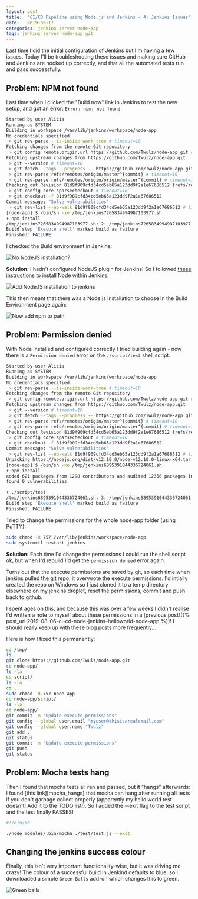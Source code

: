 ```yaml
---
layout: post
title:  "CI/CD Pipeline using Node.js and Jenkins - 4: Jenkins Issues"
date:   2019-09-17
categories: jenkins server node-app
tags: jenkins server node-app git
---
```


Last time I did the initial configuration of Jenkins but I'm having a few issues. Today I'll be troubleshooting these issues and making sure GitHub and Jenkins are hooked up correctly, and that all the automated tests run and pass successfully.

<!--more-->

## Problem: NPM not found

Last time when I clicked the "Build now" link in Jenkins to test the new setup, and got an error: `Error: npm: not found`

```sh
Started by user Alicia
Running as SYSTEM
Building in workspace /var/lib/jenkins/workspace/node-app
No credentials specified
 > git rev-parse --is-inside-work-tree # timeout=10
Fetching changes from the remote Git repository
 > git config remote.origin.url https://github.com/Twulz/node-app.git # timeout=10
Fetching upstream changes from https://github.com/Twulz/node-app.git
 > git --version # timeout=10
 > git fetch --tags --progress -- https://github.com/Twulz/node-app.git +refs/heads/*:refs/remotes/origin/*
 > git rev-parse refs/remotes/origin/master^{commit} # timeout=10
 > git rev-parse refs/remotes/origin/origin/master^{commit} # timeout=10
Checking out Revision 81d9f909cfd34cd5eb65a123dd9f2a1e67686512 (refs/remotes/origin/master)
 > git config core.sparsecheckout # timeout=10
 > git checkout -f 81d9f909cfd34cd5eb65a123dd9f2a1e67686512
Commit message: "Solve vulnerabilities"
 > git rev-list --no-walk 81d9f909cfd34cd5eb65a123dd9f2a1e67686512 # timeout=10
[node-app] $ /bin/sh -xe /tmp/jenkins7265834994987103977.sh
+ npm install
/tmp/jenkins7265834994987103977.sh: 2: /tmp/jenkins7265834994987103977.sh: npm: not found
Build step 'Execute shell' marked build as failure
Finished: FAILURE
```

I checked the Build environment in Jenkins:

![No NodeJS installation?](/images/server/03_add_npm_to_path.JPG)

**Solution:** I hadn't configured NodeJS plugin for Jenkins!
So I followed [these instructions][install-node] to install Node within Jenkins.


![Add NodeJS installation to jenkins](/images/server/04_add_NodeJS_installer.JPG)

This then meant that there was a Node.js installation to choose in the Build Environment page again:

![Now add npm to path](/images/server/05_add_npm_to_path.JPG)

## Problem: Permission denied

With Node installed and configured correctly I tried building again - now there is a `Permission denied` error on the `./script/test` shell script.

```sh
Started by user Alicia
Running as SYSTEM
Building in workspace /var/lib/jenkins/workspace/node-app
No credentials specified
 > git rev-parse --is-inside-work-tree # timeout=10
Fetching changes from the remote Git repository
 > git config remote.origin.url https://github.com/Twulz/node-app.git # timeout=10
Fetching upstream changes from https://github.com/Twulz/node-app.git
 > git --version # timeout=10
 > git fetch --tags --progress -- https://github.com/Twulz/node-app.git +refs/heads/*:refs/remotes/origin/*
 > git rev-parse refs/remotes/origin/master^{commit} # timeout=10
 > git rev-parse refs/remotes/origin/origin/master^{commit} # timeout=10
Checking out Revision 81d9f909cfd34cd5eb65a123dd9f2a1e67686512 (refs/remotes/origin/master)
 > git config core.sparsecheckout # timeout=10
 > git checkout -f 81d9f909cfd34cd5eb65a123dd9f2a1e67686512
Commit message: "Solve vulnerabilities"
 > git rev-list --no-walk 81d9f909cfd34cd5eb65a123dd9f2a1e67686512 # timeout=10
Unpacking https://nodejs.org/dist/v12.10.0/node-v12.10.0-linux-x64.tar.gz to /var/lib/jenkins/tools/jenkins.plugins.nodejs.tools.NodeJSInstallation/NodeJS on Jenkins
[node-app] $ /bin/sh -xe /tmp/jenkins6895391044336724061.sh
+ npm install
added 621 packages from 1298 contributors and audited 12356 packages in 16.274s
found 0 vulnerabilities

+ ./script/test
/tmp/jenkins6895391044336724061.sh: 3: /tmp/jenkins6895391044336724061.sh: ./script/test: Permission denied
Build step 'Execute shell' marked build as failure
Finished: FAILURE
```

Tried to change the permissions for the whole node-app folder (using PuTTY):

```sh
sudo chmod -R 757 /var/lib/jenkins/workspace/node-app
sudo systemctl restart jenkins
```

**Solution:** Each time I'd change the permissions I could run the shell script ok, but when I'd rebuild I'd get the `permission denied` error again.

Turns out that the execute permissions are saved by git, so each time when jenkins pulled the git repo, it overwrote the execute permissions. I'd intially created the repo on Windows so I just cloned it to a temp directory elsewhere on my jenkins droplet, reset the permissions, commit and push back to github. 

I spent ages on this, and because this was over a few weeks I didn't realise I'd written a note to myself about these permissions in a [previous post]({% post_url 2019-08-06-ci-cd-node-jenkins-helloworld-node-app %})! I should really keep up with these blog posts more frequently...

Here is how I fixed this permanently:

```sh
cd /tmp/
ls
git clone https://github.com/Twulz/node-app.git
cd node-app/
ls -la
cd script/
ls -la
cd ..
sudo chmod -R 757 node-app
cd node-app/script/
ls -la
cd node-app/
git commit -m "Update execute permissions"
git config --global user.email "myuser@thisisarealemail.com"
git config --global user.name "Twulz"
git add .
git status
git commit -m "Update execute permissions"
git push
git status
```

## Problem: Mocha tests hang

Then I found that mocha tests all ran and passed, but it "hangs" afterwards:
I found [this link][mocha_hangs] that mocha can hang after running all tests if you don't garbage collect properly (apparently my hello world test doesn't! Add it to the TODO list!).
So I added the --exit flag to the test script and the test finally PASSES!

```sh
#!/bin/sh

./node_modules/.bin/mocha ./test/test.js --exit
```

## Changing the jenkins success colour

Finally, this isn't very important functionality-wise, but it was driving me crazy! The colour of a successful build in Jenkind defaults to blue, so I downloaded a simple `Green Balls` add-on which changes this to green.

![Green balls](/images/server/06_green_balls.JPG)



[medium-tutorial]: https://medium.com/@mosheezderman/how-to-set-up-ci-cd-pipeline-for-a-node-js-app-with-jenkins-c51581cc783c
[install java]: https://www.digitalocean.com/community/tutorials/how-to-install-java-with-apt-on-ubuntu-18-04#installing-specific-versions-of-openjdk
[jenkins-docs]: https://wiki.jenkins.io/display/JENKINS/Installing+Jenkins+on+Ubuntu
[install-node]: https://wiki.jenkins.io/display/JENKINS/NodeJS+Plugin